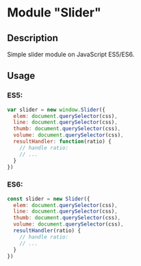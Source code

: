 # Module "Slider"

## Description 
Simple slider module on JavaScript ES5/ES6.

## Usage
### ES5:

```js
var slider = new window.Slider({
  elem: document.querySelector(css),
  line: document.querySelector(css),
  thumb: document.querySelector(css),
  volume: document.querySelector(css),
  resultHandler: function(ratio) {
  	// handle ratio:
  	// ...
  }
})
```

### ES6:

```js
const slider = new Slider({
  elem: document.querySelector(css),
  line: document.querySelector(css),
  thumb: document.querySelector(css),
  volume: document.querySelector(css),
  resultHandler(ratio) {
  	// handle ratio:
  	// ...
  }
})
```
